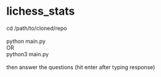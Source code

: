 # lichess_stats

cd /path/to/cloned/repo<br/>
<br/>
python main.py<br/>
OR<br/>
python3 main.py<br/>
<br/>
then answer the questions (hit enter after typing response)
